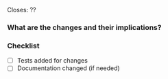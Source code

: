 Closes: ??

### What are the changes and their implications?

### Checklist

- [ ] Tests added for changes
- [ ] Documentation changed (if needed)

<!-- IMPORTANT: Make sure to check the "Allow edits from maintainers" box below this window -->
